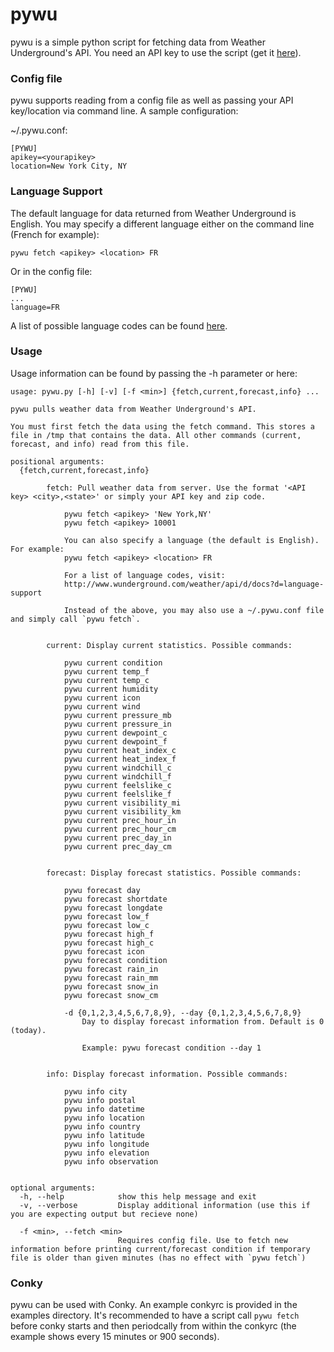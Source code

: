 # pywu

pywu is a simple python script for fetching data from Weather Underground's API. You need an API key to use the script (get it [here](http://www.wunderground.com/weather/api/)).


### Config file

pywu supports reading from a config file as well as passing your API key/location via command line. A sample configuration:

~/.pywu.conf:
```
[PYWU]
apikey=<yourapikey>
location=New York City, NY
```


### Language Support

The default language for data returned from Weather Underground is English. You may specify a different language either on the command line (French for example):

`pywu fetch <apikey> <location> FR`

Or in the config file:
```
[PYWU]
...
language=FR
```

A list of possible language codes can be found [here](http://www.wunderground.com/weather/api/d/docs?d=language-support).


### Usage

Usage information can be found by passing the -h parameter or here:
```
usage: pywu.py [-h] [-v] [-f <min>] {fetch,current,forecast,info} ...

pywu pulls weather data from Weather Underground's API.

You must first fetch the data using the fetch command. This stores a file in /tmp that contains the data. All other commands (current, forecast, and info) read from this file.

positional arguments:
  {fetch,current,forecast,info}

        fetch: Pull weather data from server. Use the format '<API key> <city>,<state>' or simply your API key and zip code.

            pywu fetch <apikey> 'New York,NY'
            pywu fetch <apikey> 10001

            You can also specify a language (the default is English). For example:
            pywu fetch <apikey> <location> FR

            For a list of language codes, visit:
            http://www.wunderground.com/weather/api/d/docs?d=language-support

            Instead of the above, you may also use a ~/.pywu.conf file and simply call `pywu fetch`.


        current: Display current statistics. Possible commands:

            pywu current condition
            pywu current temp_f
            pywu current temp_c
            pywu current humidity
            pywu current icon
            pywu current wind
            pywu current pressure_mb
            pywu current pressure_in
            pywu current dewpoint_c
            pywu current dewpoint_f
            pywu current heat_index_c
            pywu current heat_index_f
            pywu current windchill_c
            pywu current windchill_f
            pywu current feelslike_c
            pywu current feelslike_f
            pywu current visibility_mi
            pywu current visibility_km
            pywu current prec_hour_in
            pywu current prec_hour_cm
            pywu current prec_day_in
            pywu current prec_day_cm


        forecast: Display forecast statistics. Possible commands:

            pywu forecast day
            pywu forecast shortdate
            pywu forecast longdate
            pywu forecast low_f
            pywu forecast low_c
            pywu forecast high_f
            pywu forecast high_c
            pywu forecast icon
            pywu forecast condition
            pywu forecast rain_in
            pywu forecast rain_mm
            pywu forecast snow_in
            pywu forecast snow_cm

            -d {0,1,2,3,4,5,6,7,8,9}, --day {0,1,2,3,4,5,6,7,8,9}
                Day to display forecast information from. Default is 0 (today).

                Example: pywu forecast condition --day 1


        info: Display forecast information. Possible commands:

            pywu info city
            pywu info postal
            pywu info datetime
            pywu info location
            pywu info country
            pywu info latitude
            pywu info longitude
            pywu info elevation
            pywu info observation


optional arguments:
  -h, --help            show this help message and exit
  -v, --verbose         Display additional information (use this if you are expecting output but recieve none)

  -f <min>, --fetch <min>
                        Requires config file. Use to fetch new information before printing current/forecast condition if temporary file is older than given minutes (has no effect with `pywu fetch`)
```


### Conky

pywu can be used with Conky. An example conkyrc is provided in the examples directory. It's recommended to have a script call `pywu fetch` before conky starts and then periodcally from within the conkyrc (the example shows every 15 minutes or 900 seconds).
